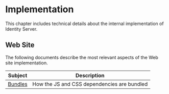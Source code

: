 # Implementation

This chapter includes technical details about the internal implementation of Identity Server.

## Web Site

The following documents describe the most relevant aspects of the Web site implementation.

| Subject | Description |
| - | - |
| [Bundles](web-site-bundles.md) | How the JS and CSS dependencies are bundled |